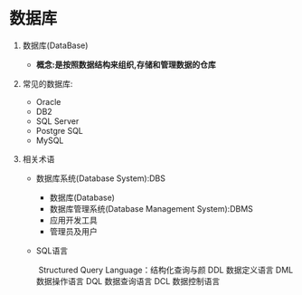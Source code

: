# 数据库
1.  数据库(DataBase)

    - **概念:是按照数据结构来组织,存储和管理数据的仓库**

2. 常见的数据库:

    - Oracle
    - DB2
    - SQL Server
    - Postgre SQL
    - MySQL

3. 相关术语

    - 数据库系统(Database System):DBS

      - 数据库(Database)
      - 数据库管理系统(Database Management System):DBMS
      - 应用开发工具
      - 管理员及用户

    - SQL语言

      ​	Structured Query Language：结构化查询与颜
      		DDL
      			数据定义语言
      		DML
      			数据操作语言
      		DQL
      			数据查询语言
      		DCL
      			数据控制语言

    ​
